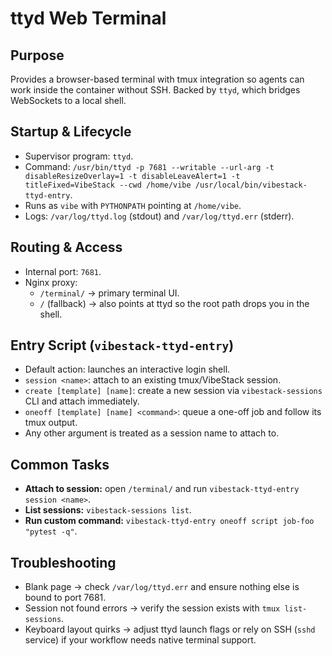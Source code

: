 # ttyd Web Terminal

## Purpose
Provides a browser-based terminal with tmux integration so agents can work inside the container without SSH. Backed by `ttyd`, which bridges WebSockets to a local shell.

## Startup & Lifecycle
- Supervisor program: `ttyd`.
- Command: `/usr/bin/ttyd -p 7681 --writable --url-arg -t disableResizeOverlay=1 -t disableLeaveAlert=1 -t titleFixed=VibeStack --cwd /home/vibe /usr/local/bin/vibestack-ttyd-entry`.
- Runs as `vibe` with `PYTHONPATH` pointing at `/home/vibe`.
- Logs: `/var/log/ttyd.log` (stdout) and `/var/log/ttyd.err` (stderr).

## Routing & Access
- Internal port: `7681`.
- Nginx proxy:
  - `/terminal/` → primary terminal UI.
  - `/` (fallback) → also points at ttyd so the root path drops you in the shell.

## Entry Script (`vibestack-ttyd-entry`)
- Default action: launches an interactive login shell.
- `session <name>`: attach to an existing tmux/VibeStack session.
- `create [template] [name]`: create a new session via `vibestack-sessions` CLI and attach immediately.
- `oneoff [template] [name] <command>`: queue a one-off job and follow its tmux output.
- Any other argument is treated as a session name to attach to.

## Common Tasks
- **Attach to session:** open `/terminal/` and run `vibestack-ttyd-entry session <name>`.
- **List sessions:** `vibestack-sessions list`.
- **Run custom command:** `vibestack-ttyd-entry oneoff script job-foo "pytest -q"`.

## Troubleshooting
- Blank page → check `/var/log/ttyd.err` and ensure nothing else is bound to port 7681.
- Session not found errors → verify the session exists with `tmux list-sessions`.
- Keyboard layout quirks → adjust ttyd launch flags or rely on SSH (`sshd` service) if your workflow needs native terminal support.
